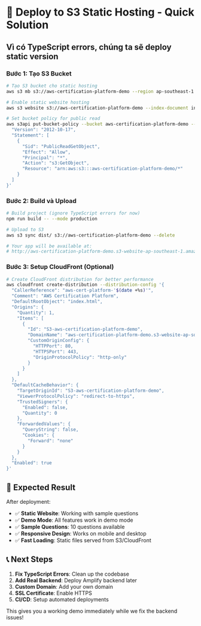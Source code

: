 # 🚀 Deploy to S3 Static Hosting - Quick Solution

## Vì có TypeScript errors, chúng ta sẽ deploy static version

### **Bước 1: Tạo S3 Bucket**

```bash
# Tạo S3 bucket cho static hosting
aws s3 mb s3://aws-certification-platform-demo --region ap-southeast-1

# Enable static website hosting
aws s3 website s3://aws-certification-platform-demo --index-document index.html --error-document index.html

# Set bucket policy for public read
aws s3api put-bucket-policy --bucket aws-certification-platform-demo --policy '{
  "Version": "2012-10-17",
  "Statement": [
    {
      "Sid": "PublicReadGetObject",
      "Effect": "Allow",
      "Principal": "*",
      "Action": "s3:GetObject",
      "Resource": "arn:aws:s3:::aws-certification-platform-demo/*"
    }
  ]
}'
```

### **Bước 2: Build và Upload**

```bash
# Build project (ignore TypeScript errors for now)
npm run build -- --mode production

# Upload to S3
aws s3 sync dist/ s3://aws-certification-platform-demo --delete

# Your app will be available at:
# http://aws-certification-platform-demo.s3-website-ap-southeast-1.amazonaws.com
```

### **Bước 3: Setup CloudFront (Optional)**

```bash
# Create CloudFront distribution for better performance
aws cloudfront create-distribution --distribution-config '{
  "CallerReference": "aws-cert-platform-'$(date +%s)'",
  "Comment": "AWS Certification Platform",
  "DefaultRootObject": "index.html",
  "Origins": {
    "Quantity": 1,
    "Items": [
      {
        "Id": "S3-aws-certification-platform-demo",
        "DomainName": "aws-certification-platform-demo.s3-website-ap-southeast-1.amazonaws.com",
        "CustomOriginConfig": {
          "HTTPPort": 80,
          "HTTPSPort": 443,
          "OriginProtocolPolicy": "http-only"
        }
      }
    ]
  },
  "DefaultCacheBehavior": {
    "TargetOriginId": "S3-aws-certification-platform-demo",
    "ViewerProtocolPolicy": "redirect-to-https",
    "TrustedSigners": {
      "Enabled": false,
      "Quantity": 0
    },
    "ForwardedValues": {
      "QueryString": false,
      "Cookies": {
        "Forward": "none"
      }
    }
  },
  "Enabled": true
}'
```

## 🎯 Expected Result

After deployment:
- ✅ **Static Website**: Working with sample questions
- ✅ **Demo Mode**: All features work in demo mode
- ✅ **Sample Questions**: 10 questions available
- ✅ **Responsive Design**: Works on mobile and desktop
- ✅ **Fast Loading**: Static files served from S3/CloudFront

## 📞 Next Steps

1. **Fix TypeScript Errors**: Clean up the codebase
2. **Add Real Backend**: Deploy Amplify backend later
3. **Custom Domain**: Add your own domain
4. **SSL Certificate**: Enable HTTPS
5. **CI/CD**: Setup automated deployments

This gives you a working demo immediately while we fix the backend issues!